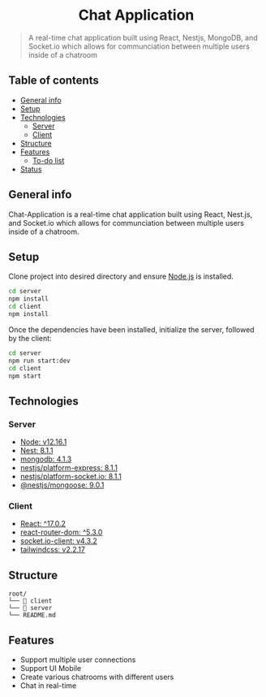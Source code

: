 <h1 align="center">
  <br>
  Chat Application
  <br>
</h1>


> A real-time chat application built using React, Nestjs, MongoDB, and Socket.io which allows for communciation between multiple users inside of a chatroom

## Table of contents

- [General info](#general-info)
- [Setup](#setup)
- [Technologies](#technologies)
  - [Server](#server)
  - [Client](#client)
- [Structure](#structure)
- [Features](#features)
  - [To-do list](#to-do-list)
- [Status](#status)

## General info

Chat-Application is a real-time chat application built using React, Nest.js, and Socket.io which allows for communciation between multiple users inside of a chatroom.

## Setup

Clone project into desired directory and ensure [Node.js](https://nodejs.org/en/download/) is installed.

```bash
cd server
npm install
cd client
npm install

```

Once the dependencies have been installed, initialize the server, followed by the client:

```bash
cd server
npm run start:dev
cd client
npm start
```

## Technologies

### Server

- [Node: v12.16.1 ](https://nodejs.org/en/)
- [Nest: 8.1.1](https://nestjs.com/)
- [mongodb: 4.1.3](https://www.mongodb.com/)
- [nestjs/platform-express: 8.1.1](https://www.npmjs.com/package/@nestjs/platform-express)
- [nestjs/platform-socket.io: 8.1.1](https://www.npmjs.com/package/@nestjs/platform-socket.io)
- [@nestjs/mongoose: 9.0.1](https://www.npmjs.com/package/@nestjs/mongoose)

### Client

- [React: ^17.0.2](https://reactjs.org/)
- [react-router-dom: ^5.3.0](https://reactrouter.com/web/guides/quick-start)
- [socket.io-client: v4.3.2](https://www.npmjs.com/package/socket.io-client)
- [tailwindcss: v2.2.17](https://tailwindcss.com/docs/)


## Structure
```
root/
└── 📔 client
└── 📒 server
└── README.md
```

## Features

- Support multiple user connections
- Support UI Mobile
- Create various chatrooms with different users
- Chat in real-time


